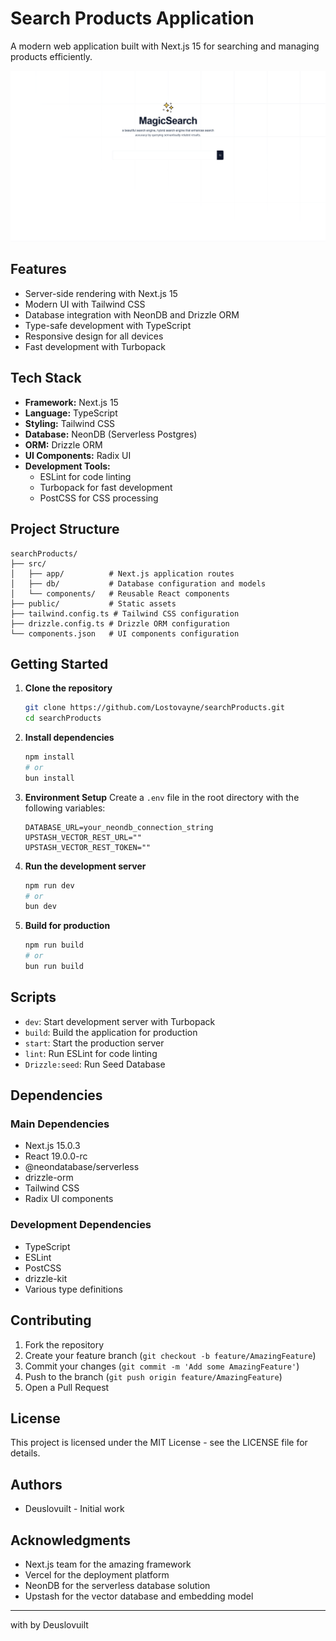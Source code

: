 # Search Products Application

A modern web application built with Next.js 15 for searching and managing products efficiently.

![Project Banner](public/magic.png)

## Features

- Server-side rendering with Next.js 15
- Modern UI with Tailwind CSS
- Database integration with NeonDB and Drizzle ORM
- Type-safe development with TypeScript
- Responsive design for all devices
- Fast development with Turbopack

## Tech Stack

- **Framework:** Next.js 15
- **Language:** TypeScript
- **Styling:** Tailwind CSS
- **Database:** NeonDB (Serverless Postgres)
- **ORM:** Drizzle ORM
- **UI Components:** Radix UI
- **Development Tools:**
  - ESLint for code linting
  - Turbopack for fast development
  - PostCSS for CSS processing

## Project Structure

```
searchProducts/
├── src/
│   ├── app/          # Next.js application routes
│   ├── db/           # Database configuration and models
│   └── components/   # Reusable React components
├── public/           # Static assets
├── tailwind.config.ts # Tailwind CSS configuration
├── drizzle.config.ts # Drizzle ORM configuration
└── components.json   # UI components configuration
```

## Getting Started

1. **Clone the repository**

   ```bash
   git clone https://github.com/Lostovayne/searchProducts.git
   cd searchProducts
   ```

2. **Install dependencies**

   ```bash
   npm install
   # or
   bun install
   ```

3. **Environment Setup**
   Create a `.env` file in the root directory with the following variables:

   ```env
   DATABASE_URL=your_neondb_connection_string
   UPSTASH_VECTOR_REST_URL=""
   UPSTASH_VECTOR_REST_TOKEN=""
   ```

4. **Run the development server**

   ```bash
   npm run dev
   # or
   bun dev
   ```

5. **Build for production**
   ```bash
   npm run build
   # or
   bun run build
   ```

## Scripts

- `dev`: Start development server with Turbopack
- `build`: Build the application for production
- `start`: Start the production server
- `lint`: Run ESLint for code linting
- `Drizzle:seed`: Run Seed Database

## Dependencies

### Main Dependencies

- Next.js 15.0.3
- React 19.0.0-rc
- @neondatabase/serverless
- drizzle-orm
- Tailwind CSS
- Radix UI components

### Development Dependencies

- TypeScript
- ESLint
- PostCSS
- drizzle-kit
- Various type definitions

## Contributing

1. Fork the repository
2. Create your feature branch (`git checkout -b feature/AmazingFeature`)
3. Commit your changes (`git commit -m 'Add some AmazingFeature'`)
4. Push to the branch (`git push origin feature/AmazingFeature`)
5. Open a Pull Request

## License

This project is licensed under the MIT License - see the LICENSE file for details.

## Authors

- Deuslovuilt - Initial work

## Acknowledgments

- Next.js team for the amazing framework
- Vercel for the deployment platform
- NeonDB for the serverless database solution
- Upstash for the vector database and embedding model

---

with by Deuslovuilt
